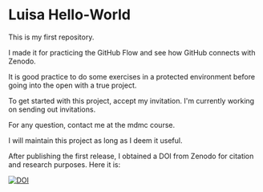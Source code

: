 # Luisa Hello-World

This is my first repository.

I made it for practicing the GitHub Flow and see how GitHub connects with Zenodo.

It is good practice to do some exercises in a protected environment before going into the open with a true project.

To get started with this project, accept my invitation. I'm currently working on sending out invitations.

For any question, contact me at the mdmc course.

I will maintain this project as long as I deem it useful.

After publishing the first release, I obtained a DOI from Zenodo for citation and research purposes. Here it is:

<a href="https://handle.stage.datacite.org/10.5072/zenodo.112755"><img src="https://sandbox.zenodo.org/badge/864910571.svg" alt="DOI"></a>

